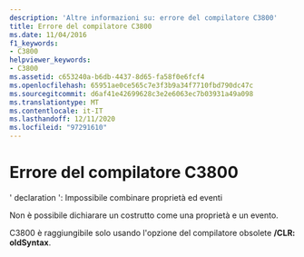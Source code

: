 ```yaml
---
description: 'Altre informazioni su: errore del compilatore C3800'
title: Errore del compilatore C3800
ms.date: 11/04/2016
f1_keywords:
- C3800
helpviewer_keywords:
- C3800
ms.assetid: c653240a-b6db-4437-8d65-fa58f0e6fcf4
ms.openlocfilehash: 65951ae0ce565c7e3f3b9a34f7710fbd790dc47c
ms.sourcegitcommit: d6af41e42699628c3e2e6063ec7b03931a49a098
ms.translationtype: MT
ms.contentlocale: it-IT
ms.lasthandoff: 12/11/2020
ms.locfileid: "97291610"
---
```

# <a name="compiler-error-c3800"></a>Errore del compilatore C3800

' declaration ': Impossibile combinare proprietà ed eventi

Non è possibile dichiarare un costrutto come una proprietà e un evento.

C3800 è raggiungibile solo usando l'opzione del compilatore obsolete **/CLR: oldSyntax**.
